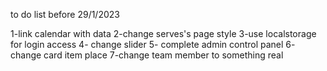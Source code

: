 to do list before 29/1/2023


1-link calendar with data 
2-change serves's page style
3-use localstorage for login access
4- change slider 
5- complete admin control panel
6- change card item place 
7-change team member to something real